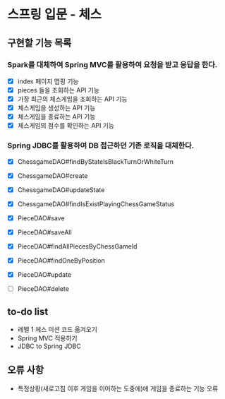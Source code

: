 # 스프링 입문 - 체스

## 구현할 기능 목록

### Spark를 대체하여 Spring MVC를 활용하여 요청을 받고 응답을 한다.
- [x] index 페이지 맵핑 기능
- [x] pieces 들을 조회하는 API 기능
- [x] 가장 최근의 체스게임을 조회하는 API 기능
- [x] 체스게임을 생성하는 API 기능
- [x] 체스게임을 종료하는 API 기능
- [x] 체스게임의 점수를 확인하는 API 기능

###  Spring JDBC를 활용하여 DB 접근하던 기존 로직을 대체한다.
- [x] ChessgameDAO#findByStateIsBlackTurnOrWhiteTurn 
- [x] ChessgameDAO#create
- [x] ChessgameDAO#updateState
- [x] ChessgameDAO#findIsExistPlayingChessGameStatus

- [x] PieceDAO#save
- [x] PieceDAO#saveAll
- [x] PieceDAO#findAllPiecesByChessGameId
- [x] PieceDAO#findOneByPosition
- [x] PieceDAO#update
- [ ] PieceDAO#delete

## to-do list
* 레벨 1 체스 미션 코드 옮겨오기
* Spring MVC 적용하기
* JDBC to Spring JDBC 

## 오류 사항 
* 특정상황(새로고침 이후 게임을 이어하는 도중에)에 게임을 종료하는 기능 오류  
